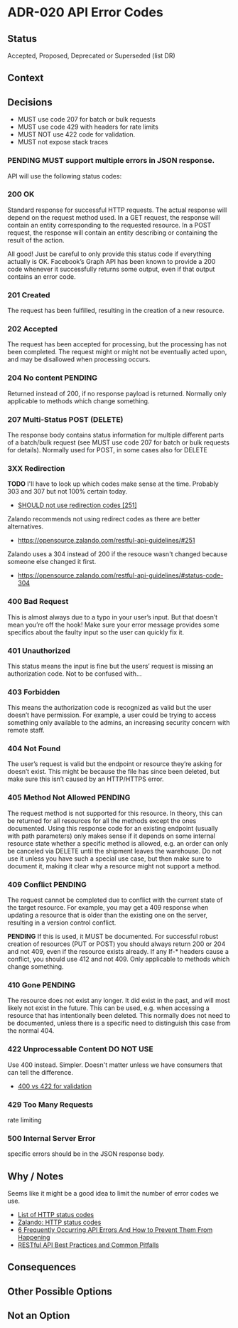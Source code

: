 # ADR-020 API Error Codes

## Status

Accepted, Proposed, Deprecated or Superseded (list DR)

## Context



## Decisions

- MUST use code 207 for batch or bulk requests
- MUST use code 429 with headers for rate limits
- MUST NOT use 422 code for validation.
- MUST not expose stack traces

### PENDING MUST support multiple errors in JSON response.

API will use the following status codes:

### 200 OK

Standard response for successful HTTP requests. The actual response will depend on the request method used. In a GET request, the response will contain an entity corresponding to the requested resource. In a POST request, the response will contain an entity describing or containing the result of the action.

All good! Just be careful to only provide this status code if everything actually is OK. Facebook’s Graph API has been known to provide a 200 code whenever it successfully returns some output, even if that output contains an error code.

### 201 Created

The request has been fulfilled, resulting in the creation of a new resource.

### 202 Accepted

The request has been accepted for processing, but the processing has not been completed. The request might or might not be eventually acted upon, and may be disallowed when processing occurs.

### 204 No content PENDING

Returned instead of 200, if no response payload is returned. Normally only applicable to methods which change something.

### 207 Multi-Status POST (DELETE)

The response body contains status information for multiple different parts of a batch/bulk request (see MUST use code 207 for batch or bulk requests for details). Normally used for POST, in some cases also for DELETE

### 3XX Redirection

**TODO** I'll have to look up which codes make sense at the time. Probably 303 and 307 but not 100% certain today.
- [SHOULD not use redirection codes [251]](https://opensource.zalando.com/restful-api-guidelines/#251)

Zalando recommends not using redirect codes as there are better alternatives.
- https://opensource.zalando.com/restful-api-guidelines/#251

Zalando uses a 304 instead of 200 if the resouce wasn't changed because someone else changed it first.
- https://opensource.zalando.com/restful-api-guidelines/#status-code-304

### 400 Bad Request

This is almost always due to a typo in your user’s input. But that doesn’t mean you’re off the hook! Make sure your error message provides some specifics about the faulty input so the user can quickly fix it.

### 401 Unauthorized

This status means the input is fine but the users’ request is missing an authorization code. Not to be confused with…

### 403 Forbidden

This means the authorization code is recognized as valid but the user doesn’t have permission. For example, a user could be trying to access something only available to the admins, an increasing security concern with remote staff.

### 404 Not Found

The user’s request is valid but the endpoint or resource they’re asking for doesn’t exist. This might be because the file has since been deleted, but make sure this isn’t caused by an HTTP/HTTPS error.

### 405 Method Not Allowed PENDING

The request method is not supported for this resource. In theory, this can be returned for all resources for all the methods except the ones documented. Using this response code for an existing endpoint (usually with path parameters) only makes sense if it depends on some internal resource state whether a specific method is allowed, e.g. an order can only be canceled via DELETE until the shipment leaves the warehouse. Do not use it unless you have such a special use case, but then make sure to document it, making it clear why a resource might not support a method.

### 409 Conflict PENDING

The request cannot be completed due to conflict with the current state of the target resource.
 For example, you may get a 409 response when updating a resource that is older than the existing one on the server, 
 resulting in a version control conflict. 
 
 **PENDING** If this is used, it MUST be documented. For successful robust creation of resources (PUT or POST) you should always return 200 or 204 and not 409, even if the resource exists already. If any If-* headers cause a conflict, you should use 412 and not 409. Only applicable to methods which change something.

### 410 Gone PENDING

The resource does not exist any longer. It did exist in the past, and will most likely not exist in the future. This can be used, e.g. when accessing a resource that has intentionally been deleted. This normally does not need to be documented, unless there is a specific need to distinguish this case from the normal 404.

### 422 Unprocessable Content DO NOT USE

Use 400 instead. Simpler. Doesn't matter unless we have consumers that can tell the difference.
  - [400 vs 422 for validation](https://www.reddit.com/r/rest/comments/iv45gj/400_vs_422_for_validation/)

### 429 Too Many Requests

rate limiting

### 500 Internal Server Error

specific errors should be in the JSON response body.

## Why / Notes

Seems like it might be a good idea to limit the number of error codes we use.

- [List of HTTP status codes](https://en.wikipedia.org/wiki/List_of_HTTP_status_codes)
- [Zalando: HTTP status codes](https://opensource.zalando.com/restful-api-guidelines/#150)
- [6 Frequently Occurring API Errors And How to Prevent Them From Happening](https://www.astera.com/type/blog/api-errors/)
- [RESTful API Best Practices and Common Pitfalls](https://medium.com/@schneidenbach/restful-api-best-practices-and-common-pitfalls-7a83ba3763b5)

## Consequences


## Other Possible Options



## Not an Option

